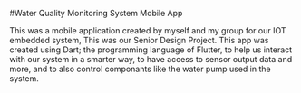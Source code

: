 #Water Quality Monitoring System Mobile App

This was a mobile application created by myself and my group for our IOT embedded system, This was our Senior Design Project.
This app was created using Dart; the programming language of Flutter, to help us interact with our system in a smarter way, to have access to sensor output data and more, and to also control componants like the water pump used in the system.
